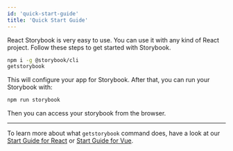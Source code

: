 ```yaml
---
id: 'quick-start-guide'
title: 'Quick Start Guide'
---
```


React Storybook is very easy to use. You can use it with any kind of React project.
Follow these steps to get started with Storybook.

```sh
npm i -g @storybook/cli
getstorybook
```

This will configure your app for Storybook. After that, you can run your Storybook with:

```sh
npm run storybook
```

Then you can access your storybook from the browser.

* * *

To learn more about what `getstorybook` command does, have a look at our [Start Guide for React](/basics/guide-react) or [Start Guide for Vue](/basics/guide-vue).
